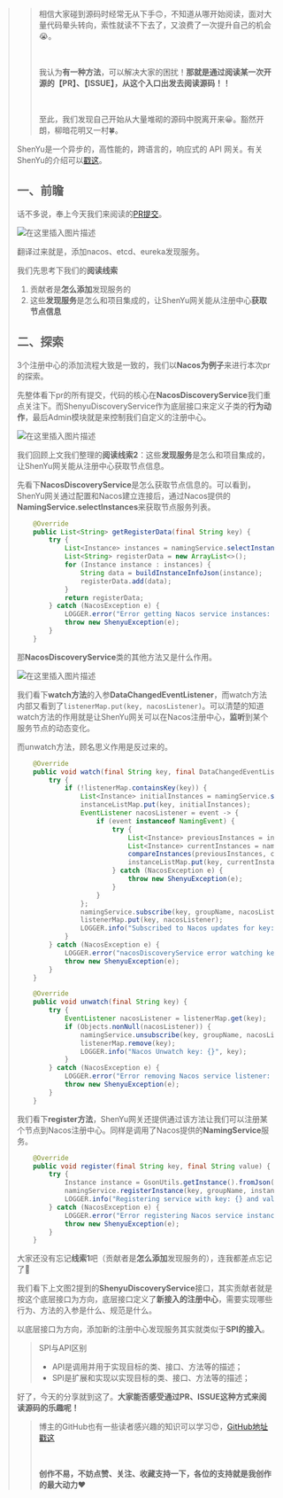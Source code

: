 
> > 相信大家碰到源码时经常无从下手🙃，不知道从哪开始阅读，面对大量代码晕头转向，索性就读不下去了，又浪费了一次提升自己的机会😭。
> >
> > <br/>
> >
> > 我认为**有一种方法**，可以解决大家的困扰！**那就是通过阅读某一次开源的【PR】、【ISSUE】，从这个入口出发去阅读源码！！**
> >
> > <br/>
> >
> > 至此，我们发现自己开始从大量堆砌的源码中脱离开来😀。豁然开朗，柳暗花明又一村🍀。
>
>
> ShenYu是一个异步的，高性能的，跨语言的，响应式的 API 网关。有关ShenYu的介绍可以[戳这](https://shenyu.apache.org/zh/docs/index/)。
> ## 一、前瞻
>
> 话不多说，奉上今天我们来阅读的[PR提交](https://github.com/apache/shenyu/pull/5193)。
>
> ![在这里插入图片描述](https://img-blog.csdnimg.cn/direct/2db06b86575d4959aad6e50578e4c19f.png#pic_center)
>
>
> 翻译过来就是，添加nacos、etcd、eureka发现服务。
>
> 我们先思考下我们的**阅读线索**
>
> 1. 贡献者是**怎么添加**发现服务的
> 2. 这些**发现服务**是怎么和项目集成的，让ShenYu网关能从注册中心**获取节点信息**
>
> 
>
> ## 二、探索
>
> 3个注册中心的添加流程大致是一致的，我们以**Nacos为例子**来进行本次pr的探索。
>
> 先整体看下pr的所有提交，代码的核心在**NacosDiscoveryService**我们重点关注下。而ShenyuDiscoveryService作为底层接口来定义子类的**行为动作**，最后Admin模块就是来控制我们自定义的注册中心。
>
> ![在这里插入图片描述](https://img-blog.csdnimg.cn/direct/e422dc41c972419a9f5c7d28f5918b51.png#pic_center)
>
>
> 我们回顾上文我们整理的**阅读线索2**：这些**发现服务**是怎么和项目集成的，让ShenYu网关能从注册中心获取节点信息。
>
> 先看下**NacosDiscoveryService**是怎么获取节点信息的。可以看到，ShenYu网关通过配置和Nacos建立连接后，通过Nacos提供的**NamingService.selectInstances**来获取节点服务列表。
>
> ```java
>     @Override
>     public List<String> getRegisterData(final String key) {
>         try {
>             List<Instance> instances = namingService.selectInstances(key, groupName, true);
>             List<String> registerData = new ArrayList<>();
>             for (Instance instance : instances) {
>                 String data = buildInstanceInfoJson(instance);
>                 registerData.add(data);
>             }
>             return registerData;
>         } catch (NacosException e) {
>             LOGGER.error("Error getting Nacos service instances: {}", e.getMessage(), e);
>             throw new ShenyuException(e);
>         }
>     }
> ```
>
> 那**NacosDiscoveryService**类的其他方法又是什么作用。
>
> ![在这里插入图片描述](https://img-blog.csdnimg.cn/direct/415804eddfd548cd809ef9d74f69c165.png#pic_center)
>
>
> 我们看下**watch方法**的入参**DataChangedEventListener**，而watch方法内部又看到了`listenerMap.put(key, nacosListener)`。可以清楚的知道watch方法的作用就是让ShenYu网关可以在Nacos注册中心，**监听**到某个服务节点的动态变化。
>
> 而unwatch方法，顾名思义作用是反过来的。
>
> ```java
>     @Override
>     public void watch(final String key, final DataChangedEventListener listener) {
>         try {
>             if (!listenerMap.containsKey(key)) {
>                 List<Instance> initialInstances = namingService.selectInstances(key, groupName, true);
>                 instanceListMap.put(key, initialInstances);
>                 EventListener nacosListener = event -> {
>                     if (event instanceof NamingEvent) {
>                         try {
>                             List<Instance> previousInstances = instanceListMap.get(key);
>                             List<Instance> currentInstances = namingService.selectInstances(key, groupName, true);
>                             compareInstances(previousInstances, currentInstances, listener);
>                             instanceListMap.put(key, currentInstances);
>                         } catch (NacosException e) {
>                             throw new ShenyuException(e);
>                         }
>                     }
>                 };
>                 namingService.subscribe(key, groupName, nacosListener);
>                 listenerMap.put(key, nacosListener);
>                 LOGGER.info("Subscribed to Nacos updates for key: {}", key);
>             }
>         } catch (NacosException e) {
>             LOGGER.error("nacosDiscoveryService error watching key: {}", key, e);
>             throw new ShenyuException(e);
>         }
>     }
> 
>     @Override
>     public void unwatch(final String key) {
>         try {
>             EventListener nacosListener = listenerMap.get(key);
>             if (Objects.nonNull(nacosListener)) {
>                 namingService.unsubscribe(key, groupName, nacosListener);
>                 listenerMap.remove(key);
>                 LOGGER.info("Nacos Unwatch key: {}", key);
>             }
>         } catch (NacosException e) {
>             LOGGER.error("Error removing Nacos service listener: {}", e.getMessage(), e);
>             throw new ShenyuException(e);
>         }
>     }
> 
> ```
>
> 我们看下**register方法**，ShenYu网关还提供通过该方法让我们可以注册某个节点到Nacos注册中心。同样是调用了Nacos提供的**NamingService**服务。
>
> ```java
>     @Override
>     public void register(final String key, final String value) {
>         try {
>             Instance instance = GsonUtils.getInstance().fromJson(value, Instance.class);
>             namingService.registerInstance(key, groupName, instance);
>             LOGGER.info("Registering service with key: {} and value: {}", key, value);
>         } catch (NacosException e) {
>             LOGGER.error("Error registering Nacos service instance: {}", e.getMessage(), e);
>             throw new ShenyuException(e);
>         }
>     }
> 
> ```
>
> 大家还没有忘记**线索1**吧（贡献者是**怎么添加**发现服务的），连我都差点忘记了🤣
>
> 我们看下上文图2提到的**ShenyuDiscoveryService**接口，其实贡献者就是按这个底层接口为方向，底层接口定义了**新接入的注册中心**，需要实现哪些行为、方法的入参是什么、规范是什么。
>
> 以底层接口为方向，添加新的注册中心发现服务其实就类似于**SPI的接入**。
>
> > SPI与API区别
> >
> > - API是调用并用于实现目标的类、接口、方法等的描述；
> > - SPI是扩展和实现以实现目标的类、接口、方法等的描述；
>
>
> 好了，今天的分享就到这了。**大家能否感受通过PR、ISSUE这种方式来阅读源码的乐趣呢！** 
>
> > 博主的GitHub也有一些读者感兴趣的知识可以学习😍，[GitHub地址戳这](https://github.com/hdgaadd)
> >
> > <br/>
> >
> > **创作不易，不妨点赞、关注、收藏支持一下，各位的支持就是我创作的最大动力**❤️
